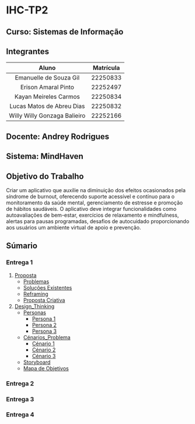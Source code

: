 # IHC-TP2

## Curso: Sistemas de Informação

## Integrantes

|            Aluno              | Matrícula |
|:------------------------------:|:---------:|
| Emanuelle de Souza Gil        | 22250833  |
| Erison Amaral Pinto           | 22252497  |
| Kayan Meireles Carmos         | 22250834  |
| Lucas Matos de Abreu Dias     | 22250832  |
|  Willy Willy Gonzaga Balieiro | 22252166  |


## Docente: Andrey Rodrigues

## Sistema: MindHaven

## Objetivo do Trabalho
 Criar um aplicativo que auxilie na diminuição dos efeitos ocasionados pela síndrome de burnout, oferecendo suporte acessível e contínuo para o monitoramento da saúde mental, gerenciamento de estresse e promoção de hábitos saudáveis. O aplicativo deve integrar funcionalidades como autoavaliações de bem-estar, exercícios de relaxamento e mindfulness, alertas para pausas programadas, desafios de autocuidado proporcionando aos usuários um ambiente virtual de apoio e prevenção.

## Súmario
### Entrega 1
1. [Proposta](https://github.com/abreulucass/IHC-TP2/tree/main/docs/Entrega%201/1.%20Proposta)
    - [Problemas](https://github.com/abreulucass/IHC-TP2/blob/main/docs/Entrega%201/1.%20Proposta/1.1%20Problemas.md#problema---s%C3%ADndrome-de-burnout)
    - [Soluções Existentes](https://github.com/abreulucass/IHC-TP2/blob/main/docs/Entrega%201/1.%20Proposta/1.2%20Solu%C3%A7%C3%B5es_Existentes.md#an%C3%A1lise-de-solu%C3%A7%C3%B5es-existentes)
    - [Reframing](https://github.com/abreulucass/IHC-TP2/blob/main/docs/Entrega%201/1.%20Proposta/1.3%20Reframing.md#refreamings)
    - [Proposta Criativa](https://github.com/abreulucass/IHC-TP2/blob/main/docs/Entrega%201/1.%20Proposta/1.4%20Proposta_Criativa.md#proposta-criativa)
2. [Design_Thinking](https://github.com/abreulucass/IHC-TP2/tree/main/docs/Entrega%201/2.%20Design_Thinking)
    - [Personas](https://github.com/abreulucass/IHC-TP2/tree/main/docs/Entrega%201/2.%20Design_Thinking/2.1%20Personas)
        - [Persona 1](https://github.com/abreulucass/IHC-TP2/blob/main/docs/Entrega%201/2.%20Design_Thinking/2.1%20Personas/2.1.1%20Persona1.md#persona-1)
        - [Persona 2](https://github.com/abreulucass/IHC-TP2/blob/main/docs/Entrega%201/2.%20Design_Thinking/2.1%20Personas/2.1.2%20Persona2.md#persona-2)
        - [Persona 3](https://github.com/abreulucass/IHC-TP2/blob/main/docs/Entrega%201/2.%20Design_Thinking/2.1%20Personas/2.1.3%20Persona3.md#persona-3)
    - [Cénarios_Problema](https://github.com/abreulucass/IHC-TP2/tree/main/docs/Entrega%201/2.%20Design_Thinking/2.2%20Cen%C3%A1rios_Problema)
        - [Cénario 1](https://github.com/abreulucass/IHC-TP2/blob/main/docs/Entrega%201/2.%20Design_Thinking/2.2%20Cen%C3%A1rios_Problema/2.2.1%20Cen%C3%A1rio_Problema1.md#cen%C3%A1rio)
        - [Cénario 2](https://github.com/abreulucass/IHC-TP2/blob/main/docs/Entrega%201/2.%20Design_Thinking/2.2%20Cen%C3%A1rios_Problema/2.2.2%20Cen%C3%A1rio_Problema2.md#cen%C3%A1rio)
        - [Cénario 3](https://github.com/abreulucass/IHC-TP2/blob/main/docs/Entrega%201/2.%20Design_Thinking/2.2%20Cen%C3%A1rios_Problema/2.2.3%20Cen%C3%A1rio_Problema3.md#cen%C3%A1rio)
    - [Storyboard](https://github.com/abreulucass/IHC-TP2/blob/main/docs/Entrega%201/2.%20Design_Thinking/2.3%20Storyboard.md)
    - [Mapa de Objetivos](https://github.com/abreulucass/IHC-TP2/blob/main/docs/Entrega%201/2.%20Design_Thinking/2.4%20Mapa_Objetivos.md)
### Entrega 2

### Entrega 3

### Entrega 4


